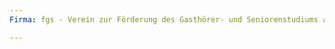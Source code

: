 ```yaml
---
Firma: fgs - Verein zur Förderung des Gasthörer- und Seniorenstudiums an der Universität zu Köln e.V.

---
```


